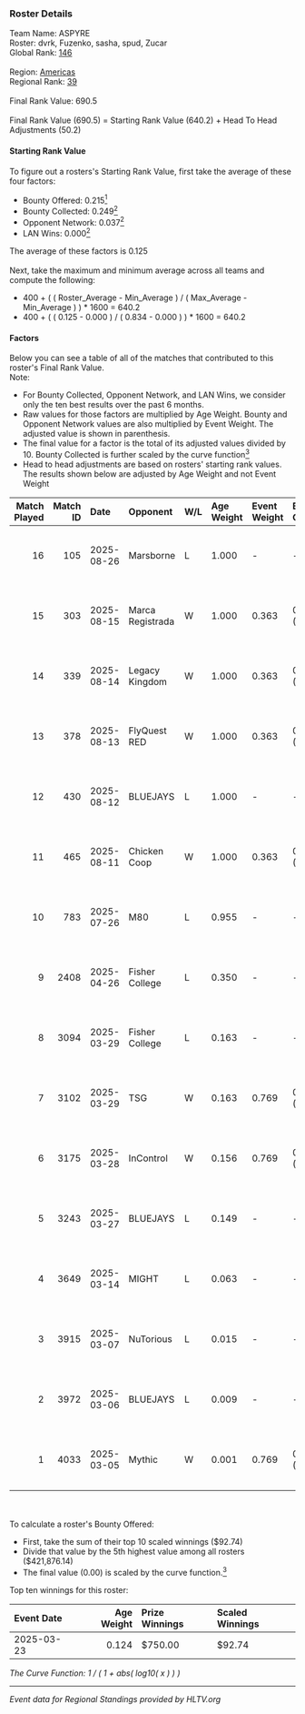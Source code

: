 ### Roster Details<br />
Team Name: ASPYRE<br />
Roster: dvrk, Fuzenko, sasha, spud, Zucar<br />
Global Rank: [146](../../standings_global_2025_09_01.md)<br />
<br />
Region: [Americas]( ../../standings_americas_2025_09_01.md)<br />
Regional Rank: [39]( ../../standings_americas_2025_09_01.md)<br />
<br />
Final Rank Value:  690.5<br />
<br />
Final Rank Value (690.5) = Starting Rank Value (640.2) + Head To Head Adjustments (50.2)<br />

#### Starting Rank Value<br />
To figure out a rosters's Starting Rank Value, first take the average of these four factors:<br />
- Bounty Offered: 0.215[<sup>1</sup>](#table2)
- Bounty Collected: 0.249[<sup>2</sup>](#table1)
- Opponent Network: 0.037[<sup>2</sup>](#table1)
- LAN Wins: 0.000[<sup>2</sup>](#table1)

The average of these factors is 0.125<br />
<br />
Next, take the maximum and minimum average across all teams and compute the following:<br />
- 400 + ( ( Roster_Average - Min_Average ) / ( Max_Average - Min_Average ) ) * 1600 = 640.2
- 400 + ( ( 0.125 - 0.000 ) / ( 0.834 - 0.000 ) ) * 1600 = 640.2


#### Factors<br />
Below you can see a table of all of the matches that contributed to this roster's Final Rank Value.<br />
Note:<br />

- For Bounty Collected, Opponent Network, and LAN Wins, we consider only the ten best results over the past 6 months.
- Raw values for those factors are multiplied by Age Weight. Bounty and Opponent Network values are also multiplied by Event Weight. The adjusted value is shown in parenthesis.
- The final value for a factor is the total of its adjusted values divided by 10. Bounty Collected is further scaled by the curve function[<sup>3</sup>](#curveFunction)
- Head to head adjustments are based on rosters' starting rank values. The results shown below are adjusted by Age Weight and not Event Weight
<span id="table1"></span><br />


| Match Played | Match ID | Date       | Opponent         | W/L | Age Weight | Event Weight | Bounty Collected | Opponent Network | LAN Wins  | H2H Adj. | Roster                                |
| -: | -: | :- | :- | :- | :- | :- | :- | :- | :- | -: | :- |
|           16 |      105 | 2025-08-26 | Marsborne        | L   | 1.000      | -            | -                | -                | -         |    -6.59 | dvrk, Fuzenko, sasha, spud, Zucar     |
|           15 |      303 | 2025-08-15 | Marca Registrada | W   | 1.000      | 0.363        | 0.001 (0.000)    | 0.301 (0.109)    | 0 (0.000) |    14.95 | dvrk, Fuzenko, sasha, spud, Zucar     |
|           14 |      339 | 2025-08-14 | Legacy Kingdom   | W   | 1.000      | 0.363        | 0.001 (0.000)    | 0.259 (0.094)    | 0 (0.000) |    14.11 | dvrk, Fuzenko, marekiew, sasha, Zucar |
|           13 |      378 | 2025-08-13 | FlyQuest RED     | W   | 1.000      | 0.363        | 0.022 (0.008)    | 0.062 (0.023)    | 0 (0.000) |    16.97 | dvrk, Fuzenko, sasha, spud, Zucar     |
|           12 |      430 | 2025-08-12 | BLUEJAYS         | L   | 1.000      | -            | -                | -                | -         |    -3.86 | dvrk, Fuzenko, sasha, spud, Zucar     |
|           11 |      465 | 2025-08-11 | Chicken Coop     | W   | 1.000      | 0.363        | 0.002 (0.001)    | 0.337 (0.122)    | 0 (0.000) |    22.01 | dvrk, Fuzenko, sasha, spud, Zucar     |
|           10 |      783 | 2025-07-26 | M80              | L   | 0.955      | -            | -                | -                | -         |    -1.47 | dvrk, Fuzenko, Halen, sasha, Zucar    |
|            9 |     2408 | 2025-04-26 | Fisher College   | L   | 0.350      | -            | -                | -                | -         |    -4.68 | dvrk, Fuzenko, Halen, sasha, Zucar    |
|            8 |     3094 | 2025-03-29 | Fisher College   | L   | 0.163      | -            | -                | -                | -         |    -2.33 | dvrk, Fuzenko, Halen, sasha, Zucar    |
|            7 |     3102 | 2025-03-29 | TSG              | W   | 0.163      | 0.769        | 0.000 (0.000)    | 0.007 (0.001)    | 0 (0.000) |     1.07 | dvrk, Fuzenko, Halen, sasha, Zucar    |
|            6 |     3175 | 2025-03-28 | InControl        | W   | 0.156      | 0.769        | 0.002 (0.000)    | 0.211 (0.025)    | 0 (0.000) |     3.04 | dvrk, Fuzenko, Halen, sasha, Zucar    |
|            5 |     3243 | 2025-03-27 | BLUEJAYS         | L   | 0.149      | -            | -                | -                | -         |    -1.56 | dvrk, Fuzenko, Halen, sasha, Zucar    |
|            4 |     3649 | 2025-03-14 | MIGHT            | L   | 0.063      | -            | -                | -                | -         |    -0.98 | dvrk, Fuzenko, Halen, sasha, Zucar    |
|            3 |     3915 | 2025-03-07 | NuTorious        | L   | 0.015      | -            | -                | -                | -         |    -0.35 | dvrk, Halen, rayxts, sasha, Zucar     |
|            2 |     3972 | 2025-03-06 | BLUEJAYS         | L   | 0.009      | -            | -                | -                | -         |    -0.10 | dvrk, Fuzenko, Halen, sasha, Zucar    |
|            1 |     4033 | 2025-03-05 | Mythic           | W   | 0.001      | 0.769        | 0.000 (0.000)    | 0.075 (0.000)    | 0 (0.000) |     0.01 | dvrk, Fuzenko, Halen, sasha, Zucar    |

<br />
<span id="table2"></span><br />
To calculate a roster's Bounty Offered:<br />

- First, take the sum of their top 10 scaled winnings ($92.74)
- Divide that value by the 5th highest value among all rosters ($421,876.14)
- The final value (0.00) is scaled by the curve function.[<sup>3</sup>](#curveFunction)

Top ten winnings for this roster:<br />

| Event Date | Age Weight | Prize Winnings | Scaled Winnings |
| :- | -: | :- | :- |
| 2025-03-23 |      0.124 | $750.00        | $92.74          |


<span id="curveFunction"></span>_The Curve Function: 1 / ( 1 + abs( log10( x ) ) )_<br />

---
_Event data for Regional Standings provided by HLTV.org_<br />
